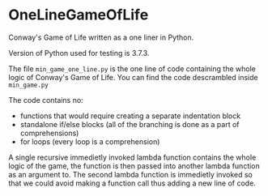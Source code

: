 # OneLineGameOfLife
Conway's Game of Life written as a one liner in Python.

Version of Python used for testing is 3.7.3.

The file `min_game_one_line.py` is the one line of code containing the whole logic of Conway's Game of Life. You can find the code descrambled inside `min_game.py` 

The code contains no:
 - functions that would require creating a separate indentation block
 - standalone if/else blocks (all of the branching is done as a part of comprehensions)
 - for loops (every loop is a comprehension)

A single recursive immedietly invoked lambda function contains the whole logic of the game, the function is then passed into another lambda function as an argument to. The second lambda function is immedietly invoked so that we could avoid making a function call thus adding a new line of code.

